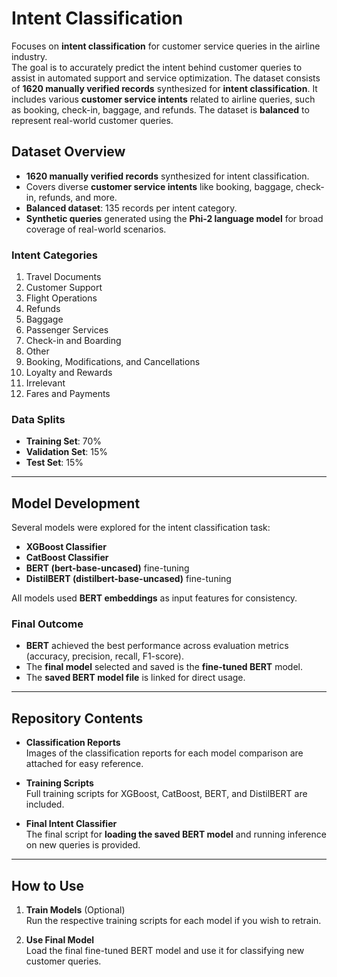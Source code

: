 # Intent Classification

Focuses on **intent classification** for customer service queries in the airline industry.  
The goal is to accurately predict the intent behind customer queries to assist in automated support and service optimization.
The dataset consists of **1620 manually verified records** synthesized for **intent classification**. It includes various **customer service intents** related to airline queries, such as booking, check-in, baggage, and refunds. The dataset is **balanced** to represent real-world customer queries.

## Dataset Overview

- **1620 manually verified records** synthesized for intent classification.
- Covers diverse **customer service intents** like booking, baggage, check-in, refunds, and more.
- **Balanced dataset**: 135 records per intent category.
- **Synthetic queries** generated using the **Phi-2 language model** for broad coverage of real-world scenarios.

### Intent Categories

1. Travel Documents
2. Customer Support
3. Flight Operations
4. Refunds
5. Baggage
6. Passenger Services
7. Check-in and Boarding
8. Other
9. Booking, Modifications, and Cancellations
10. Loyalty and Rewards
11. Irrelevant
12. Fares and Payments

### Data Splits

- **Training Set**: 70%
- **Validation Set**: 15%
- **Test Set**: 15%

---

## Model Development

Several models were explored for the intent classification task:

- **XGBoost Classifier**
- **CatBoost Classifier**
- **BERT (bert-base-uncased)** fine-tuning
- **DistilBERT (distilbert-base-uncased)** fine-tuning

All models used **BERT embeddings** as input features for consistency.

### Final Outcome

- **BERT** achieved the best performance across evaluation metrics (accuracy, precision, recall, F1-score).
- The **final model** selected and saved is the **fine-tuned BERT** model.
- The **saved BERT model file** is linked for direct usage.

---

## Repository Contents

- **Classification Reports**  
  Images of the classification reports for each model comparison are attached for easy reference.

- **Training Scripts**  
  Full training scripts for XGBoost, CatBoost, BERT, and DistilBERT are included.

- **Final Intent Classifier**  
  The final script for **loading the saved BERT model** and running inference on new queries is provided.

---

## How to Use

1. **Train Models** (Optional)  
   Run the respective training scripts for each model if you wish to retrain.

2. **Use Final Model**  
   Load the final fine-tuned BERT model and use it for classifying new customer queries.
